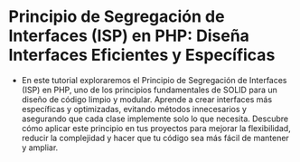 # Principio de Segregación de Interfaces (ISP) en PHP: Diseña Interfaces Eficientes y Específicas

- En este tutorial exploraremos el Principio de Segregación de Interfaces (ISP) en PHP, uno de los principios fundamentales de SOLID para un diseño de código limpio y modular. Aprende a crear interfaces más específicas y optimizadas, evitando métodos innecesarios y asegurando que cada clase implemente solo lo que necesita. Descubre cómo aplicar este principio en tus proyectos para mejorar la flexibilidad, reducir la complejidad y hacer que tu código sea más fácil de mantener y ampliar.
